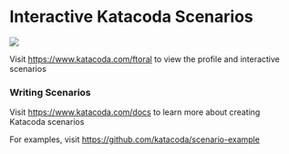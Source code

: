 # Interactive Katacoda Scenarios

[![](http://shields.katacoda.com/katacoda/ftoral/count.svg)](https://www.katacoda.com/ftoral "Get your profile on Katacoda.com")

Visit https://www.katacoda.com/ftoral to view the profile and interactive scenarios

### Writing Scenarios
Visit https://www.katacoda.com/docs to learn more about creating Katacoda scenarios

For examples, visit https://github.com/katacoda/scenario-example
